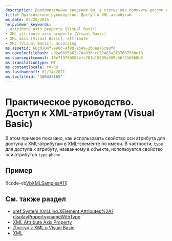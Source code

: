 ```yaml
---
description: Дополнительные сведения см. в статье как получить доступ к XML-атрибутам (Visual Basic)
title: Практическое руководство. Доступ к XML-атрибутам
ms.date: 07/20/2015
helpviewer_keywords:
- attribute axis property [Visual Basic]
- XML attribute axis property [Visual Basic]
- XML axis [Visual Basic], attribute
- XML [Visual Basic], accessing
ms.assetid: 66cd704f-990c-4f8d-9b49-2b6aa76ca8fd
ms.openlocfilehash: cd2a0895662e74c836ccc22483a213769758bef9
ms.sourcegitcommit: 10e719780594efc781b15295e499c66f316068b8
ms.translationtype: MT
ms.contentlocale: ru-RU
ms.lasthandoff: 02/14/2021
ms.locfileid: "100433165"
---
```

# <a name="how-to-access-xml-attributes-visual-basic"></a>Практическое руководство. Доступ к XML-атрибутам (Visual Basic)

В этом примере показано, как использовать свойство оси атрибута для доступа к XML-атрибутам в XML-элементе по имени. В частности, `type` для доступа к атрибуту, названному в объекте, используется свойство оси атрибутов `type` `phone` .  
  
## <a name="example"></a>Пример  

 [!code-vb[VbXMLSamples#11](~/samples/snippets/visualbasic/VS_Snippets_VBCSharp/VbXMLSamples/VB/XMLSamples5.vb#11)]  
  
## <a name="see-also"></a>См. также раздел

- <xref:System.Xml.Linq.XElement.Attributes%2A?displayProperty=nameWithType>
- [XML Attribute Axis Property](../../../language-reference/xml-axis/xml-attribute-axis-property.md)
- [Доступ к XML в Visual Basic](accessing-xml.md)
- [XML](index.md)

